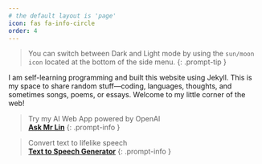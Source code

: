 ```yaml
---
# the default layout is 'page'
icon: fas fa-info-circle
order: 4
---
```

> You can switch between Dark and Light mode by using the `sun/moon icon` located at the bottom of the side menu.
{: .prompt-tip }


I am self-learning programming and built this website using Jekyll. This is my space to share random stuff—coding, languages, thoughts, and sometimes songs, poems, or essays. Welcome to my little corner of the web!


> Try my AI Web App powered by OpenAI <br> [**Ask Mr Lin**](https://myai.azurewebsites.net/)
{: .prompt-info }


> Convert text to lifelike speech <br> [**Text to Speech Generator**](https://tts.linsnotes.com/)
{: .prompt-info }
